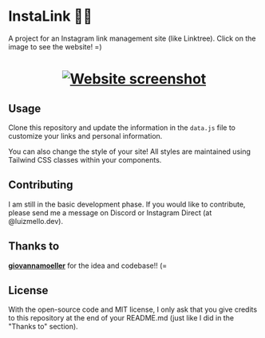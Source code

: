 # InstaLink 👨‍💻

A project for an Instagram link management site (like Linktree). 
Click on the image to see the website! =)

<h1 align="center">
    <a href="https://instalinkexample.vercel.app/" target="_blank">
        <img alt="Website screenshot" title="#instalink" src="github_assets/screenmobile2.png" />
    </a>
</h1>

## Usage

Clone this repository and update the information in the `data.js` file to customize your links and personal information.

You can also change the style of your site! All styles are maintained using Tailwind CSS classes within your components.

## Contributing

I am still in the basic development phase. If you would like to contribute, please send me a message on Discord or Instagram Direct (at @luizmello.dev).

## Thanks to

[**giovannamoeller**](https://github.com/giovannamoeller) for the idea and codebase!! (=

## License

With the open-source code and MIT license, I only ask that you give credits to this repository at the end of your README.md (just like I did in the "Thanks to" section).

